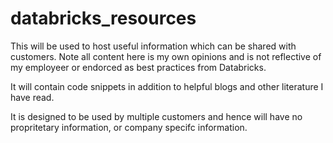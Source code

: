 # databricks_resources
This will be used to host useful information which can be shared with customers. Note all content here is my own opinions and is not reflective of my employeer or endorced as best practices from Databricks.

It will contain code snippets in addition to helpful blogs and other literature I have read.

It is designed to be used by multiple customers and hence will have no propritetary information, or company specifc information.